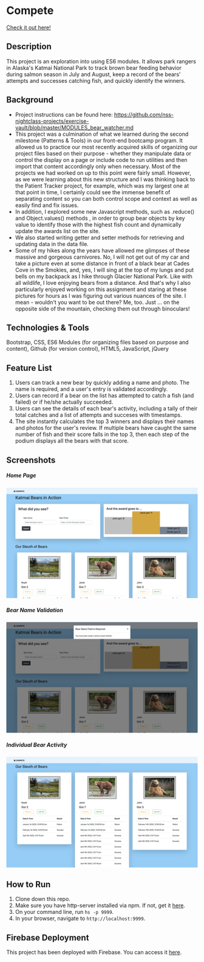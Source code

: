 # Compete
[Check it out here!](https://compete-9be14.firebaseapp.com/)

## Description
This project is an exploration into using ES6 modules. It allows park rangers in Alaska's Katmai National Park to track brown bear feeding behavior during salmon season in July and August, keep a record of the bears' attempts and successes catching fish, and quickly identify the winners.

## Background
* Project instructions can be found here: https://github.com/nss-nightclass-projects/exercise-vault/blob/master/MODULES_bear_watcher.md
* This project was a culmination of what we learned during the second milestone (Patterns & Tools) in our front-end bootcamp program. It allowed us to practice our most recently acquired skills of organizing our project files based on their purpose - whether they manipulate data or control the display on a page or include code to run utilities and then import that content accordingly only when necessary. Most of the projects we had worked on up to this point were fairly small. However, as we were learning about this new structure and I was thinking back to the Patient Tracker project, for example, which was my largest one at that point in time, I certainly could see the immense benefit of separating content so you can both control scope and context as well as easily find and fix issues. 
* In addition, I explored some new Javascript methods, such as .reduce() and Object.values() methods , in order to group bear objects by key value to identify those with the highest fish count and dynamically update the awards list on the site. 
* We also started writing getter and setter methods for retrieving and updating data in the data file. 
* Some of my hikes along the years have allowed me glimpses of these massive and gorgeous carnivores. No, I will not get out of my car and take a picture even at some distance in front of a black bear at Cades Cove in the Smokies, and, yes, I will sing at the top of my lungs and put bells on my backpack as I hike through Glacier National Park. Like with all wildlife, I love enjoying bears from a distance. And that's why I also particularly enjoyed working on this assignment and staring at these pictures for hours as I was figuring out various nuances of the site. I mean - wouldn't you want to be out there? Me, too. Just ... on the opposite side of the mountain, checking them out through binoculars!

## Technologies & Tools
Bootstrap, CSS, ES6 Modules (for organizing  files based on purpose and content), Github (for version control), HTML5, JavaScript, jQuery

## Feature List
1. Users can track a new bear by quickly adding a name and photo. The name is required, and a user's entry is validated accordingly.
1. Users can record if a bear on the list has attempted to catch a fish (and failed) or if he/she actually succeeded. 
1. Users can see the details of each bear's activity, including a tally of their total catches and a list of attempts and succeses with timestamps. 
1. The site instantly calculates the top 3 winners and displays their names and photos for the user's review. If multiple bears have caught the same number of fish and their score falls in the top 3, then each step of the podium displays all the bears with that score. 


## Screenshots
##### Home Page
![Home Page](./bear-watcher-screenshots/home.png)
##### Bear Name Validation
![Bear Name Validation](./bear-watcher-screenshots/validation.png)
##### Individual Bear Activity
![Individual Bear Activity](./bear-watcher-screenshots/bear_activity.png)


## How to Run
1. Clone down this repo.
1. Make sure you have http-server installed via npm. If not, get it [here](https://www.npmjs.com/package/http-server).
1. On your command line, run `hs -p 9999`.
1. In your browser, navigate to `http://localhost:9999`.

## Firebase Deployment
This project has been deployed with Firebase. 
You can access it [here](https://compete-9be14.firebaseapp.com/). 
